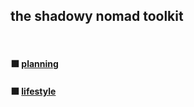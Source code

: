 ## the shadowy nomad toolkit

<br>

#### ⬛️ [planning](docs/planning.md)
#### ⬛️ [lifestyle](docs/lifestyle.md)
